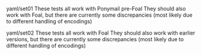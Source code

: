 yaml/set01
These tests all work with Ponymail pre-Foal
They should also work with Foal, but there are currently some discrepancies
(most likely due to different handling of encodings)

yaml/set02
These tests all work with Foal
They should also work with earlier versions, but there are currently some discrepancies
(most likely due to different handling of encodings)
